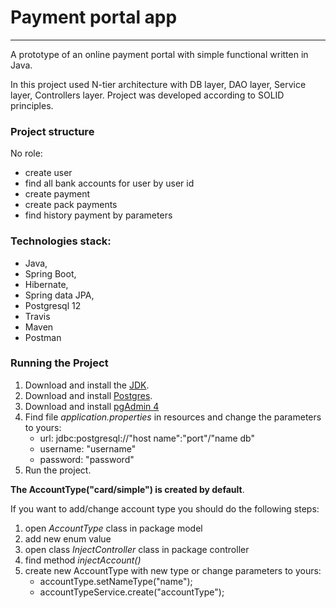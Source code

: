 # Payment portal app
----
A prototype of an online payment portal with simple functional written in Java.

In this project used N-tier architecture with DB layer,
DAO layer, Service layer, Controllers layer. Project was
developed according to SOLID principles.

### Project structure

No role:
- create user
- find all bank accounts for user by user id
- create payment
- create pack payments
- find history payment by parameters

### Technologies stack:

- Java,
- Spring Boot,
- Hibernate, 
- Spring data JPA,
- Postgresql 12
- Travis
- Maven
- Postman

### Running the Project

1. Download and install the [JDK]( https://www.oracle.com/ru/java/technologies/javase-downloads.html).
3. Download and install [Postgres](https://www.postgresql.org/download/).
4. Download and install [pgAdmin 4](https://www.pgadmin.org/download/)
5. Find file _application.properties_ in resources and change the parameters to yours:
    - url: jdbc:postgresql://"host name":"port"/"name db"
    - username: "username"
    - password: "password"
6. Run the project.

__The AccountType("card/simple") is created by default__. 

If you want to add/change account type you should do the following steps:
1. open _AccountType_ class in package model
2. add new enum value
3. open class _InjectController_ class in package controller
4. find method _injectAccount()_
3. create new AccountType with new type or change parameters to yours:
    - accountType.setNameType("name");
    - accountTypeService.create("accountType");